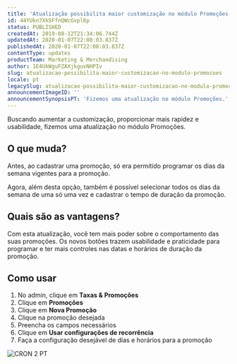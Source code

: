 ```yaml
---
title: 'Atualização possibilita maior customização no módulo Promoções'
id: 44YUkn7Xk5FfnQWcGvpl6p
status: PUBLISHED
createdAt: 2019-08-12T21:34:06.744Z
updatedAt: 2020-01-07T22:08:03.837Z
publishedAt: 2020-01-07T22:08:03.837Z
contentType: updates
productTeam: Marketing & Merchandising
author: 1E4UkWguFZAXjkguvNHPIv
slug: atualizacao-possibilita-maior-customizacao-no-modulo-promocoes
locale: pt
legacySlug: atualizacao-possibilita-maior-customizacao-no-modulo-promocoes
announcementImageID: ''
announcementSynopsisPT: 'Fizemos uma atualização no módulo Promoções.'
---
```


Buscando aumentar a customização, proporcionar mais rapidez e usabilidade, fizemos uma atualização no módulo Promoções.

## O que muda?

Antes, ao cadastrar uma promoção, só era permitido programar os dias da semana vigentes para a promoção. 

Agora, além desta opção, também é possível selecionar todos os dias da semana de uma só uma vez e cadastrar o tempo de duração da promoção.

## Quais são as vantagens?

Com esta atualização, você tem mais poder sobre  o comportamento das suas promoções. Os novos botões trazem usabilidade e praticidade para programar e ter mais controles nas datas e horários de duração da promoção.

## Como usar

 1. No admin, clique em **Taxas & Promoções**
 2. Clique em **Promoções**
 3. Clique em **Nova Promoção**
 4. Clique na promoção desejada 
 5. Preencha os campos necessários
 6. Clique em  **Usar configurações de recorrência**
 7. Faça a configuração desejável de dias e horários para a promoção

![CRON 2 PT](https://images.ctfassets.net/alneenqid6w5/7sn8XLs4lRqMFeWaR77Jqa/ab7e5605b834f8054b84191448cc6240/CRON_2_PT.png)

